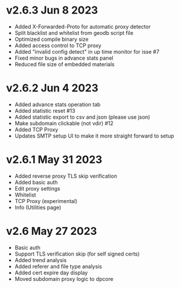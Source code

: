 # v2.6.3 Jun 8 2023

+ Added X-Forwarded-Proto for automatic proxy detector
+ Split blacklist and whitelist from geodb script file
+ Optimized compile binary size
+ Added access control to TCP proxy
+ Added "invalid config detect" in up time monitor for isse #7
+ Fixed minor bugs in advance stats panel
+ Reduced file size of embedded materials

# v2.6.2 Jun 4 2023

+ Added advance stats operation tab
+ Added statistic reset #13
+ Added statistic export to csv and json (please use json)
+ Make subdomain clickable (not vdir) #12
+ Added TCP Proxy
+ Updates SMTP setup UI to make it more straight forward to setup

# v2.6.1 May 31 2023

+ Added reverse proxy TLS skip verification
+ Added basic auth
+ Edit proxy settings
+ Whitelist
+ TCP Proxy (experimental)
+ Info (Utilities page)

# v2.6 May 27 2023

+ Basic auth
+ Support TLS verification skip (for self signed certs)
+ Added trend analysis
+ Added referer and file type analysis
+ Added cert expire day display
+ Moved subdomain proxy logic to dpcore
